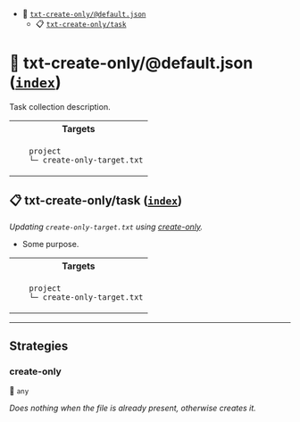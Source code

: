 - <a name="mock-plugin-task-idx-ref-txt-create-onlydefaultjson">:open_file_folder:</a> <a href="#mock-plugin-task-ref-txt-create-onlydefaultjson">`txt-create-only/@default.json`</a>
  - <a name="mock-plugin-task-idx-ref-txt-create-onlytask">:clipboard:</a> <a href="#mock-plugin-task-ref-txt-create-onlytask">`txt-create-only/task`</a>

# :open_file_folder: <a name="mock-plugin-task-ref-txt-create-onlydefaultjson">txt-create-only/@default.json</a> (<a href="#mock-plugin-task-idx-ref-txt-create-onlydefaultjson">`index`</a>)

Task collection description.

<table>
  <tbody>
    <tr>
      <th>Targets</th>
    </tr>
    <tr>
      <td align="left" valign="top">
        <ul>
<code>project</code><br/>
<code>└─&nbsp;create-only-target.txt</code><br/>
        </ul>
      </td>
    </tr>
  </tbody>
</table>

## :clipboard: <a name="mock-plugin-task-ref-txt-create-onlytask">txt-create-only/task</a> (<a href="#mock-plugin-task-idx-ref-txt-create-onlytask">`index`</a>)

_Updating `create-only-target.txt` using <a href="#mock-plugin-strat-ref-create-only">create-only</a>._

- Some purpose.

<table>
  <tbody>
    <tr>
      <th>Targets</th>
    </tr>
    <tr>
      <td align="left" valign="top">
        <ul>
<code>project</code><br/>
<code>└─&nbsp;create-only-target.txt</code><br/>
        </ul>
      </td>
    </tr>
  </tbody>
</table>

------

## Strategies

### <a name="mock-plugin-strat-ref-create-only">create-only</a>  

:small_blue_diamond: `any`

*Does nothing when the file is already present, otherwise creates it.*

